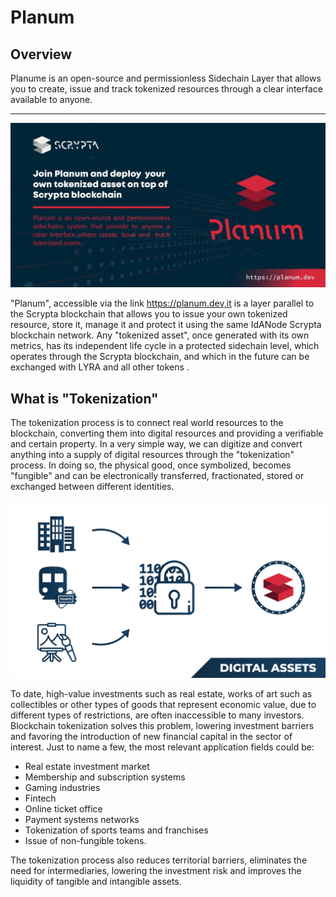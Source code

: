 # Planum 
## Overview
Planume is an open-source and permissionless Sidechain Layer that allows you to create, issue and track tokenized resources through a clear interface available to anyone.
<hr>

![planum](../.vuepress/public/assets/planum/planum.jpeg)

"Planum", accessible via the link https://planum.dev,it is a layer parallel to the Scrypta blockchain that allows you to issue your own tokenized resource, store it, manage it and protect it using the same IdANode Scrypta blockchain network.
Any "tokenized asset", once generated with its own metrics, has its independent life cycle in a protected sidechain level, which operates through the Scrypta blockchain, and which in the future can be exchanged with LYRA and all other tokens .

## What is "Tokenization"

The tokenization process is to connect real world resources to the blockchain, converting them into digital resources and providing a verifiable and certain property.
In a very simple way, we can digitize and convert anything into a supply of digital resources through the "tokenization" process. In doing so, the physical good, once symbolized, becomes "fungible" and can be electronically transferred, fractionated, stored or exchanged between different identities.

![planum](../.vuepress/public/assets/planum/img_01.png)

To date, high-value investments such as real estate, works of art such as collectibles or other types of goods that represent economic value, due to different types of restrictions, are often inaccessible to many investors.
Blockchain tokenization solves this problem, lowering investment barriers and favoring the introduction of new financial capital in the sector of interest.
Just to name a few, the most relevant application fields could be:

- Real estate investment market
- Membership and subscription systems
- Gaming industries
- Fintech
- Online ticket office
- Payment systems networks
- Tokenization of sports teams and franchises
- Issue of non-fungible tokens.

The tokenization process also reduces territorial barriers, eliminates the need for intermediaries, lowering the investment risk and improves the liquidity of tangible and intangible assets.

